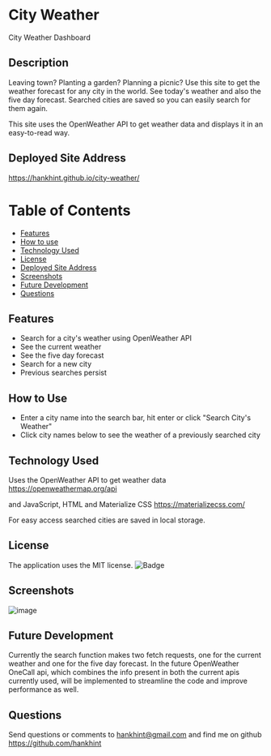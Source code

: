 # City Weather
City Weather Dashboard

## Description
Leaving town? Planting a garden? Planning a picnic? Use this site to get the weather forecast for any city in the world. See today's weather and also the five day forecast.  Searched cities are saved so you can easily search for them again.

This site uses the OpenWeather API to get weather data and displays it in an easy-to-read way.

## Deployed Site Address

https://hankhint.github.io/city-weather/

# Table of Contents 
* [Features](#features)
* [How to use](#how-to-use)
* [Technology Used](#technology-used)
* [License](#license)
* [Deployed Site Address](#deployed-site-address)
* [Screenshots](#screenshots)
* [Future Development](#future-development)
* [Questions](#questions)

## Features

- Search for a city's weather using OpenWeather API
- See the current weather
- See the five day forecast
- Search for a new city
- Previous searches persist

## How to Use

- Enter a city name into the search bar, hit enter or click "Search City's Weather"
- Click city names below to see the weather of a previously searched city

## Technology Used

Uses the OpenWeather API to get weather data
https://openweathermap.org/api

and JavaScript, HTML and 
Materialize CSS
https://materializecss.com/

For easy access searched cities are saved in local storage.

## License

The application uses the MIT license.
![Badge](https://img.shields.io/badge/License-MIT-blue.svg)

## Screenshots

![image](https://user-images.githubusercontent.com/50533231/147605580-1854ac2b-600f-455a-b157-07db13e5caa3.png)

## Future Development
Currently the search function makes two fetch requests, one for the current weather and one for the five day forecast.  In the future OpenWeather OneCall api, which combines the info present in both the current apis currently used, will be implemented to streamline the code and improve performance as well.

## Questions

Send questions or comments to hankhint@gmail.com and find me on github https://github.com/hankhint